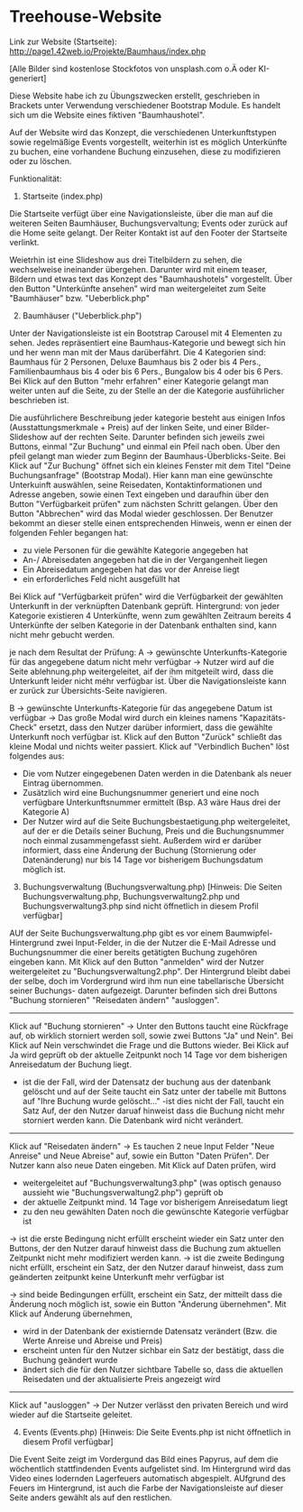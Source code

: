 # Treehouse-Website

Link zur Website (Startseite):
http://page1.42web.io/Projekte/Baumhaus/index.php

[Alle Bilder sind kostenlose Stockfotos von unsplash.com o.Ä oder KI-generiert]


Diese Website habe ich zu Übungszwecken erstellt, geschrieben in Brackets unter Verwendung verschiedener Bootstrap Module.
Es handelt sich um die Website eines fiktiven "Baumhaushotel".

Auf der Website wird das Konzept, die verschiedenen Unterkunftstypen sowie regelmäßige Events vorgestellt, 
weiterhin ist es möglich Unterkünfte zu buchen, eine vorhandene Buchung einzusehen,
diese zu modifizieren oder zu löschen.


Funktionalität:

1. Startseite (index.php)

Die Startseite verfügt über eine Navigationsleiste, über die man auf die weiteren Seiten Baumhäuser, 
Buchungsvervaltung; Events oder zurück auf die Home seite gelangt.
Der Reiter Kontakt ist auf den Footer der Startseite verlinkt.

Weietrhin ist eine Slideshow aus drei Titelbildern zu sehen, die wechselweise ineinander übergehen.
Darunter wird mit einem teaser, Bildern und etwas text das Konzept des "Baumhaushotels" vorgestellt.
Über den Button "Unterkünfte ansehen" wird man weitergeleitet zum Seite "Baumhäuser" bzw. "Ueberblick.php"

2. Baumhäuser ("Ueberblick.php")

Unter der Navigationsleiste ist ein Bootstrap Carousel mit 4 Elementen zu sehen. Jedes repräsentiert 
eine Baumhaus-Kategorie und bewegt sich hin und her wenn man mit der Maus darüberfährt.
Die 4 Kategorien sind: Baumhaus für 2 Personen, Deluxe Baumhaus bis 2 oder bis 4 Pers., 
Familienbaumhaus bis 4 oder bis 6 Pers., Bungalow bis 4 oder bis 6 Pers.
Bei Klick auf den Button "mehr erfahren" einer Kategorie gelangt man weiter unten auf die Seite, 
zu der Stelle an der die Kategorie ausführlicher beschrieben ist.

Die ausführlichere Beschreibung jeder kategorie besteht aus 
einigen Infos (Ausstattungsmerkmale + Preis) auf der linken Seite, und einer Bilder-Slideshow auf der rechten Seite.
Darunter befinden sich jeweils zwei Buttons, einmal "Zur Buchung" und einmal ein Pfeil nach oben. 
Über den pfeil gelangt man wieder zum Beginn der Baumhaus-Überblicks-Seite.
Bei Klick auf "Zur Buchung" öffnet sich ein kleines Fenster mit dem Titel "Deine Buchungsanfrage" (Bootstrap Modal).
Hier kann man eine gewünschte Unterkuinft auswählen, seine Reisedaten, Kontaktinformationen 
und Adresse angeben, sowie einen Text eingeben und daraufhin über den Button "Verfügbarkeit prüfen" 
zum nächsten Schritt gelangen.
Über den Button "Abbrechen" wird das Modal wieder geschlossen.
Der Benutzer bekommt an dieser stelle einen entsprechenden Hinweis, wenn er einen der folgenden Fehler begangen hat:
- zu viele Personen für die gewählte Kategorie angegeben hat
- An-/ Abreisedaten angegeben hat die in der Vergangenheit liegen
- Ein Abreisedatum angegeben hat das vor der Anreise liegt
- ein erforderliches Feld nicht ausgefüllt hat

Bei Klick auf "Verfügbarkeit prüfen" wird die Verfügbarkeit der gewählten Unterkunft in der verknüpften Datenbank geprüft.
Hintergrund: von jeder Kategorie existieren 4 Unterkünfte, wenn zum gewählten Zeitraum bereits 4 Unterkünfte der selben
Kategorie in der Datenbank enthalten sind, kann nicht mehr gebucht werden.

je nach dem Resultat der Prüfung:
 A -> gewünschte Unterkunfts-Kategorie für das angegebene datum nicht mehr verfügbar -> 
Nutzer wird auf die Seite ablehnung.php weitergeleitet, aif der ihm mitgeteilt wird, 
dass die Unterkunft leider nicht méhr verfügbar ist. Über die Navigationsleiste kann er zurück zur Übersichts-Seite navigieren.

B -> gewünschte Unterkunfts-Kategorie für das angegebene Datum ist verfügbar ->
Das große Modal wird durch ein kleines namens "Kapazitäts-Check" ersetzt,
dass den Nutzer  darüber informiert, dass die gewählte Unterkunft noch verfügbar ist. Klick auf den Button "Zurück" 
schließt das kleine Modal und nichts weiter passiert.
Klick auf  "Verbindlich Buchen" löst folgendes aus:
- Die vom Nutzer eingegebenen Daten werden in die Datenbank als neuer Eintrag übernommen. 
- Zusätzlich wird eine Buchungsnummer generiert und eine noch verfügbare Unterkunftsnummer ermittelt (Bsp. A3 wäre Haus drei der Kategorie A)
- Der Nutzer wird auf die Seite Buchungsbestaetigung.php weitergeleitet, auf der er die Details seiner Buchung, Preis und die Buchungsnummer 
noch einmal zusammengefasst sieht.
Außerdem wird er darüber informiert, dass eine Änderung der Buchung (Stornierung oder Datenänderung) nur 
bis 14 Tage vor bisherigem Buchungsdatum möglich ist.


3. Buchungsverwaltung (Buchungsverwaltung.php)
[Hinweis: Die Seiten Buchungsverwaltung.php, Buchungsverwaltung2.php und Buchungsverwaltung3.php sind nicht öffnetlich in diesem Profil verfügbar]

AUf der Seite Buchungsverwaltung.php gibt es vor einem Baumwipfel-Hintergrund zwei Input-Felder, in 
die der Nutzer die E-Mail Adresse und Buchungsnummer die einer bereits getätigten Buchung zugehören 
eingeben kann. Mit Klick auf den Button "anmelden" wird der Nutzer weitergeleitet zu "Buchungsverwaltung2.php".
Der Hintergrund bleibt dabei der selbe, doch im Vordergrund wird ihm nun eine tabellarische Übersicht seiner Buchungs-
daten aufgezeigt. Darunter befinden sich drei Buttons 
"Buchung stornieren"
"Reisedaten ändern"
"ausloggen".

-----

Klick auf "Buchung stornieren" ->
Unter den Buttons taucht eine Rückfrage auf, ob wirklich storniert werden soll, sowie zwei Buttons "Ja" und Nein".
Bei Klick auf Nein verschwindet die Frage und die Buttons wieder. 
Bei Klick auf Ja wird geprüft ob der aktuelle Zeitpunkt noch 14 Tage vor dem bisherigen Anreisedatum der Buchung liegt.
- ist die der Fall, wird der Datensatz der buchung aus der datenbank gelöscht 
und auf der Seite taucht ein Satz unter der tabelle mit Buttons auf "Ihre Buchung wurde gelöscht..."
 -ist dies nicht der Fall, taucht ein Satz Auf, der den Nutzer daruaf hinweist dass die Buchung nicht mehr
storniert werden kann.
Die Datenbank wird nicht verändert.

-----

Klick auf "Reisedaten ändern" ->
Es tauchen 2 neue Input Felder "Neue Anreise" und Neue Abreise" auf, sowie ein Button "Daten Prüfen".
Der Nutzer kann also neue Daten eingeben. Mit Klick auf Daten prüfen, wird 
- weitergeleitet auf "Buchungsverwaltung3.php" (was optisch genauso aussieht wie "Buchungsverwaltung2.php")
geprüft ob 
- der aktuelle Zeitpunkt mind. 14 Tage vor bisherigem Anreisedatum liegt
- zu den neu gewählten Daten noch die gewünschte Kategorie verfügbar ist

-> ist die erste Bedingung nicht erfüllt erscheint wieder ein Satz unter den Buttons, der den Nutzer darauf
 hinweist dass die Buchung zum aktuellen Zeitpunkt nicht mehr modifiziert werden kann.
-> ist die zweite Bedingung nicht erfüllt, erscheint ein Satz, der den Nutzer darauf hinweist, dass
zum geänderten zeitpunkt keine Unterkunft mehr verfügbar ist

-> sind beide Bedingungen erfüllt, erscheint ein Satz, der mitteilt dass die Änderung noch möglich ist, sowie ein Button
"Änderung übernehmen".
Mit Klick auf Änderung übernehmen,
- wird in der Datenbank der existiernde Datensatz verändert (Bzw. die Werte Anreise und Abreise und Preis)
- erscheint unten für den Nutzer sichbar ein Satz der bestätigt, dass die Buchung geändert wurde
- ändert sich die für den Nutzer sichtbare Tabelle so, dass die aktuellen Reisedaten und der 
aktualisierte Preis angezeigt wird

-----
 Klick auf "ausloggen" ->
Der Nutzer verlässt den privaten Bereich und wird wieder auf die Startseite geleitet.

4. Events (Events.php)
[Hinweis: Die Seite Events.php ist nicht öffnetlich in diesem Profil verfügbar]

Die Event Seite zeigt im Vordergund das Bild eines Papyrus, auf dem die wöchentlich stattfindenden Events aufgelistet sind.
Im Hintergrund wird das Video eines lodernden Lagerfeuers automatisch abgespielt.
AUfgrund des Feuers im Hintergrund, ist auch die Farbe der Navigationsleiste
auf dieser Seite anders gewählt als auf den restlichen.
